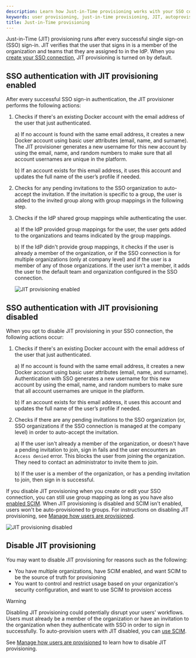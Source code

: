 ```yaml
---
description: Learn how Just-in-Time provisioning works with your SSO connection.
keywords: user provisioning, just-in-time provisioning, JIT, autoprovision, Docker Hub, Docker Admin, admin, security
title: Just-in-Time provisioning
---
```


Just-in-Time (JIT) provisioning runs after every successful single sign-on (SSO) sign-in. JIT verifies that the user that signs in is a member of the organization and teams that they are assigned to in the IdP. When you [create your SSO connection](../single-sign-on/_index.md), JIT provisioning is turned on by default.

## SSO authentication with JIT provisioning enabled

After every successful SSO sign-in authentication, the JIT provisioner performs the following actions:

1. Checks if there's an existing Docker account with the email address of the user that just authenticated.

   a) If no account is found with the same email address, it creates a new Docker account using basic user attributes (email, name, and surname). The JIT provisioner generates a new username for this new account by using the email, name, and random numbers to make sure that all account usernames are unique in the platform.

   b) If an account exists for this email address, it uses this account and updates the full name of the user’s profile if needed.

2. Checks for any pending invitations to the SSO organization to auto-accept the invitation. If the invitation is specific to a group, the user is added to the invited group along with group mappings in the following step.

3. Checks if the IdP shared group mappings while authenticating the user.

   a) If the IdP provided group mappings for the user, the user gets added to the organizations and teams indicated by the group mappings.

   b) If the IdP didn't provide group mappings, it checks if the user is already a member of the organization, or if the SSO connection is for multiple organizations (only at company level) and if the user is a member of any of those organizations. If the user isn't a member, it adds the user to the default team and organization configured in the SSO connection.
   
   ![JIT provisioning enabled](../../images/jit-enabled-flow.svg)

## SSO authentication with JIT provisioning disabled

When you opt to disable JIT provisioning in your SSO connection, the following actions occur:

1. Checks if there's an existing Docker account with the email address of the user that just authenticated.

   a) If no account is found with the same email address, it creates a new Docker account using basic user attributes (email, name, and surname). Authentication with SSO generates a new username for this new account by using the email, name, and random numbers to make sure that all account usernames are unique in the platform.

   b) If an account exists for this email address, it uses this account and updates the full name of the user’s profile if needed.

2. Checks if there are any pending invitations to the SSO organization (or, SSO organizations if the SSO connection is managed at the company level) in order to auto-accept the invitation.

   a) If the user isn't already a member of the organization, or doesn't have a pending invitation to join, sign in fails and the user encounters an `Access denied` error. This blocks the user from joining the organization. They need to contact an administrator to invite them to join.

   b) If the user is a member of the organization, or has a pending invitation to join, then sign in is successful.

If you disable JIT provisioning when you create or edit your SSO connection, you can still use group mapping as long as you have also [enabled SCIM](/security/for-admins/provisioning/scim/#enable-scim-in-docker). When JIT provisioning is disabled and SCIM isn't enabled, users won't be auto-provisioned to groups. For instructions on disabling JIT provisioning, see [Manage how users are provisioned](/security/for-admins/single-sign-on/manage/#manage-how-users-are-provisioned).

![JIT provisioning disabled](../../images/jit-disabled-flow.svg)

## Disable JIT provisioning

You may want to disable JIT provisioning for reasons such as the following:

- You have multiple organizations, have SCIM enabled, and want SCIM to be the source of truth for provisioning
- You want to control and restrict usage based on your organization's security configuration, and want to use SCIM to provision access

> [!WARNING]
>
> Disabling JIT provisioning could potentially disrupt your users' workflows. Users must already be a member of the organization or have an invitation to the organization when they authenticate with SSO in order to sign in successfully. To auto-provision users with JIT disabled, you can [use SCIM](./scim.md).

See [Manage how users are provisioned](../single-sign-on/manage/_index.md#manage-how-users-are-provisioned) to learn how to disable JIT provisioning.
